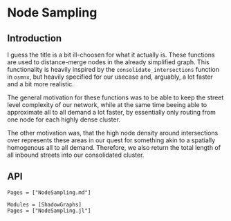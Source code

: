 # Node Sampling
## Introduction
I guess the title is a bit ill-choosen for what it actually is. These functions are used to distance-merge nodes in the already simplified graph. This functionality is heavily inspired by the `consolidate_intersections` function in `osmnx`, but heavily specified for our usecase and, arguably, a lot faster and a bit more realistic.

The general motivation for these functions was to be able to keep the street level complexity of our network, while at the same time beeing able to approximate all to all demand a lot faster, by essentially only routing from one node for each highly dense cluster.

The other motivation was, that the high node density around intersections over represents these areas in our quest for something akin to a spatially homogenous all to all demand. Therefore, we also return the total length of all inbound streets into our consolidated cluster.

## API

```@index
Pages = ["NodeSampling.md"]
```

```@autodocs
Modules = [ShadowGraphs]
Pages = ["NodeSampling.jl"]
```